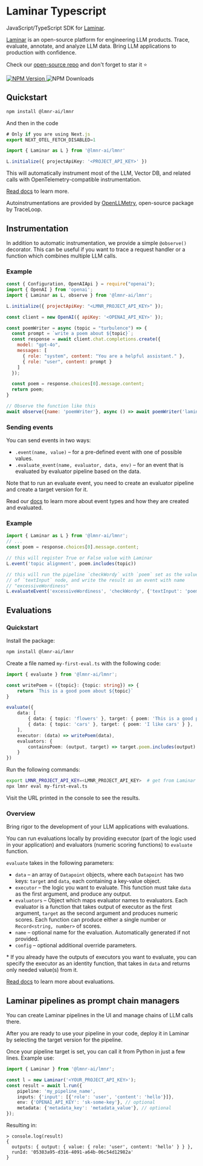 # Laminar Typescript

JavaScript/TypeScript SDK for [Laminar](https://www.lmnr.ai).

[Laminar](https://www.lmnr.ai) is an open-source platform for engineering LLM products. Trace, evaluate, annotate, and analyze LLM data. Bring LLM applications to production with confidence.

Check our [open-source repo](https://github.com/lmnr-ai/lmnr) and don't forget to star it ⭐

 <a href="https://www.npmjs.com/package/@lmnr-ai/lmnr"> ![NPM Version](https://img.shields.io/npm/v/%40lmnr-ai%2Flmnr?label=lmnr&logo=npm&logoColor=CB3837) </a>
 ![NPM Downloads](https://img.shields.io/npm/dm/%40lmnr-ai%2Flmnr)

## Quickstart

```sh
npm install @lmnr-ai/lmnr
```

And then in the code

```typescript
# Only if you are using Next.js
export NEXT_OTEL_FETCH_DISABLED=1

import { Laminar as L } from '@lmnr-ai/lmnr'

L.initialize({ projectApiKey: '<PROJECT_API_KEY>' })
```

This will automatically instrument most of the LLM, Vector DB, and related
calls with OpenTelemetry-compatible instrumentation.

[Read docs](https://docs.lmnr.ai) to learn more.

Autoinstrumentations are provided by [OpenLLMetry](https://github.com/traceloop/openllmetry-js), open-source package by TraceLoop.

## Instrumentation

In addition to automatic instrumentation, we provide a simple `@observe()` decorator.
This can be useful if you want to trace a request handler or a function which combines multiple LLM calls.

### Example

```javascript
const { Configuration, OpenAIApi } = require("openai");
import { OpenAI } from 'openai';
import { Laminar as L, observe } from '@lmnr-ai/lmnr';

L.initialize({ projectApiKey: "<LMNR_PROJECT_API_KEY>" });

const client = new OpenAI({ apiKey: '<OPENAI_API_KEY>' });

const poemWriter = async (topic = "turbulence") => {
  const prompt = `write a poem about ${topic}`;
  const response = await client.chat.completions.create({
    model: "gpt-4o",
    messages: [
      { role: "system", content: "You are a helpful assistant." },
      { role: "user", content: prompt }
    ]
  });

  const poem = response.choices[0].message.content;
  return poem;
}

// Observe the function like this
await observe({name: 'poemWriter'}, async () => await poemWriter('laminar flow'))
```

### Sending events

You can send events in two ways:
- `.event(name, value)` – for a pre-defined event with one of possible values.
- `.evaluate_event(name, evaluator, data, env)` – for an event that is evaluated by evaluator pipeline based on the data.

Note that to run an evaluate event, you need to create an evaluator pipeline and create a target version for it.

Read our [docs](https://docs.lmnr.ai) to learn more about event types and how they are created and evaluated.

### Example

```javascript
import { Laminar as L } from '@lmnr-ai/lmnr';
// ...
const poem = response.choices[0].message.content;

// this will register True or False value with Laminar
L.event('topic alignment', poem.includes(topic))

// this will run the pipeline `checkWordy` with `poem` set as the value
// of `textInput` node, and write the result as an event with name
// "excessiveWordiness"
L.evaluateEvent('excessiveWordiness', 'checkWordy', {'textInput': 'poem'})
```

## Evaluations

### Quickstart

Install the package:

```sh
npm install @lmnr-ai/lmnr
```

Create a file named `my-first-eval.ts` with the following code:

```typescript
import { evaluate } from '@lmnr-ai/lmnr';

const writePoem = ({topic}: {topic: string}) => {
    return `This is a good poem about ${topic}`
}

evaluate({
    data: [
        { data: { topic: 'flowers' }, target: { poem: 'This is a good poem about flowers' } },
        { data: { topic: 'cars' }, target: { poem: 'I like cars' } },
    ],
    executor: (data) => writePoem(data),
    evaluators: {
        containsPoem: (output, target) => target.poem.includes(output) ? 1 : 0
    }
})
```

Run the following commands:

```sh
export LMNR_PROJECT_API_KEY=<LMNR_PROJECT_API_KEY>  # get from Laminar project settings
npx lmnr eval my-first-eval.ts
```

Visit the URL printed in the console to see the results.

### Overview

Bring rigor to the development of your LLM applications with evaluations.

You can run evaluations locally by providing executor (part of the logic used in your application) and evaluators (numeric scoring functions) to `evaluate` function.

`evaluate` takes in the following parameters:
- `data` – an array of `Datapoint` objects, where each `Datapoint` has two keys: `target` and `data`, each containing a key-value object.
- `executor` – the logic you want to evaluate. This function must take `data` as the first argument, and produce any output.
- `evaluators` – Object which maps evaluator names to evaluators. Each evaluator is a function that takes output of executor as the first argument, `target` as the second argument and produces numeric scores. Each function can produce either a single number or `Record<string, number>` of scores.
- `name` – optional name for the evaluation. Automatically generated if not provided.
- `config` – optional additional override parameters.

\* If you already have the outputs of executors you want to evaluate, you can specify the executor as an identity function, that takes in `data` and returns only needed value(s) from it.

[Read docs](https://docs.lmnr.ai/evaluations/introduction) to learn more about evaluations.

## Laminar pipelines as prompt chain managers

You can create Laminar pipelines in the UI and manage chains of LLM calls there.

After you are ready to use your pipeline in your code, deploy it in Laminar by selecting the target version for the pipeline.

Once your pipeline target is set, you can call it from Python in just a few lines.
Example use:

```typescript
import { Laminar } from '@lmnr-ai/lmnr';

const l = new Laminar('<YOUR_PROJECT_API_KEY>');
const result = await l.run({
    pipeline: 'my_pipeline_name',
    inputs: {'input': [{'role': 'user', 'content': 'hello'}]},
    env: {'OPENAI_API_KEY': 'sk-some-key'}, // optional
    metadata: {'metadata_key': 'metadata_value'}, // optional
});
```

Resulting in:

```
> console.log(result)
{
  outputs: { output: { value: { role: 'user', content: 'hello' } } },
  runId: '05383a95-d316-4091-a64b-06c54d12982a'
}
```
